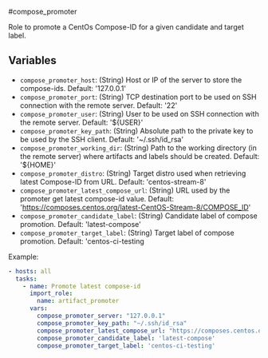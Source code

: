 #compose_promoter

Role to promote a CentOs Compose-ID for a given candidate and target label.

## Variables
* `compose_promoter_host`: (String) Host or IP of the server to store the compose-ids. Default: '127.0.0.1'
* `compose_promoter_port`: (String) TCP destination port to be used on SSH connection with the remote server. Default: '22'
* `compose_promoter_user`: (String) User to be used on SSH connection with the remote server. Default: '${USER}'
* `compose_promoter_key_path`: (String) Absolute path to the private key to be used by the SSH client. Default: '~/.ssh/id_rsa'
* `compose_promoter_working_dir`: (String) Path to the working directory (in the remote server) where artifacts and labels should be created. Default: '${HOME}'
* `compose_promoter_distro`: (String) Target distro used when retrieving latest Compose-ID from URL. Default: 'centos-stream-8'
* `compose_promoter_latest_compose_url`: (String) URL used by the promoter get latest compose-id value. Default: 'https://composes.centos.org/latest-CentOS-Stream-8/COMPOSE_ID'
* `compose_promoter_candidate_label`: (String) Candidate label of compose promotion. Default: 'latest-compose'
* `compose_promoter_target_label`: (String) Target label of compose promotion. Default: 'centos-ci-testing

Example:
```yaml
- hosts: all
  tasks:
    - name: Promote latest compose-id
      import_role:
        name: artifact_promoter
      vars:
        compose_promoter_server: "127.0.0.1"
        compose_promoter_key_path: "~/.ssh/id_rsa"
        compose_promoter_latest_compose_url: "https://composes.centos.org/latest-CentOS-Stream-8/COMPOSE_ID"
        compose_promoter_candidate_label: 'latest-compose'
        compose_promoter_target_label: 'centos-ci-testing'
```
